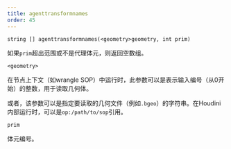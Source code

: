 ```yaml
---
title: agenttransformnames
order: 45
---
```

`string [] agenttransformnames(<geometry>geometry, int prim)`

如果`prim`超出范围或不是代理体元，则返回空数组。

`<geometry>`

在节点上下文（如wrangle SOP）中运行时，此参数可以是表示输入编号（从0开始）的整数，用于读取几何体。

或者，该参数可以是指定要读取的几何文件（例如`.bgeo`）的字符串。在Houdini内部运行时，可以是`op:/path/to/sop`引用。

`prim`

体元编号。